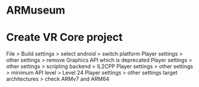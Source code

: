 # ARMuseum
# Create VR Core project
File > Build settings > select android > switch platform
Player settings > other settings > remove Graphics API which is deprecated
Player settings > other settings > scripting backend > IL2CPP
Player settings > other settings > minimum API level > Level 24
Player settings > other settings target architectures > check ARMv7 and ARM64
